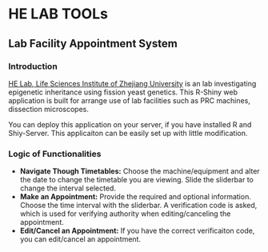 # HE LAB TOOLs
## Lab Facility Appointment System

### Introduction

[HE Lab, Life Sciences Institute of Zhejiang University](http://lsi.zju.edu.cn/redir.php?catalog_id=13701) is an lab investigating epigenetic inheritance using fission yeast genetics. This R-Shiny web application is built for arrange use of lab facilities such as PRC machines, dissection microscopes.

You can deploy this application on your server, if you have installed R and Shiy-Server. This applicaiton can be easily set up with little modification.

### Logic of Functionalities

- **Navigate Though Timetables:** Choose the machine/equipment and alter the date to change the timetable you are viewing. Slide the sliderbar to change the interval selected.
- **Make an Appointment:** Provide the required and optional information. Choose the time interval with the sliderbar. A verification code is asked, which is used for verifying authority when editing/canceling the appointment.
- **Edit/Cancel an Appointment:** If you have the correct verificaiton code, you can edit/cancel an appointment.